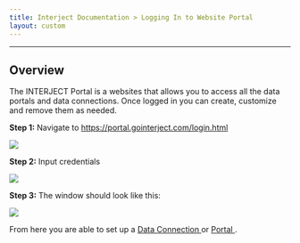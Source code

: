 ```yaml
---
title: Interject Documentation > Logging In to Website Portal
layout: custom
---
```

* * *

##  **Overview**

The INTERJECT Portal is a websites that allows you to access all the data
portals and data connections. Once logged in you can create, customize and
remove them as needed.

**Step 1:** Navigate to [ https://portal.gointerject.com/login.html
](https://portal.gointerject.com/login.html)

![](attachments/142278762/144277849.png)

  

**Step 2:** Input credentials

![](attachments/142278762/144277854.png)

  

**Step 3:** The window should look like this:

![](attachments/142278762/144376241.png)

  

From here you are able to set up a [ Data Connection
](/wPortal/Lab-15.2-Database-Connection_136249415.html) or [ Portal
](/wPortal/Data-Portals_324665363.html) .

